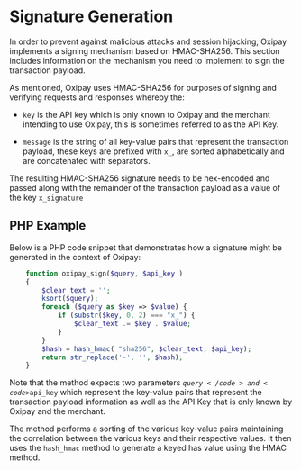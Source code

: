 # Signature Generation

In order to prevent against malicious attacks and session hijacking, Oxipay implements a signing mechanism based on HMAC-SHA256. This section includes information on the mechanism you need to implement to sign the transaction payload. 

As mentioned, Oxipay uses HMAC-SHA256 for purposes of signing and verifying requests and responses whereby the:

* <code>key</code> is the API key which is only known to Oxipay and the merchant intending to use Oxipay, this is sometimes referred to as the API Key.

* <code>message</code> is the string of all key-value pairs that represent the transaction payload, these keys are prefixed with <code>x_</code>, are sorted alphabetically and are concatenated with separators.

The resulting HMAC-SHA256 signature needs to be hex-encoded and passed along with the remainder of the transaction payload as a value of the key <code>x_signature</code>

## PHP Example

Below is a PHP code snippet that demonstrates how a signature might be generated in the context of Oxipay:

```php
	function oxipay_sign($query, $api_key )
	{
	    $clear_text = '';
	    ksort($query);
	    foreach ($query as $key => $value) {
	        if (substr($key, 0, 2) === "x_") {
	            $clear_text .= $key . $value;
	        }
	    }
	    $hash = hash_hmac( "sha256", $clear_text, $api_key);
	    return str_replace('-', '', $hash);
	}
```

Note that the method expects two parameters <code>$query</code> and <code>$api_key</code> which represent the key-value pairs that represent the transaction payload information as well as the API Key that is only known by Oxipay and the merchant.

The method performs a sorting of the various key-value pairs maintaining the correlation between the various keys and their respective values. It then uses the <code>hash_hmac</code> method to generate a keyed has value using the HMAC method.

